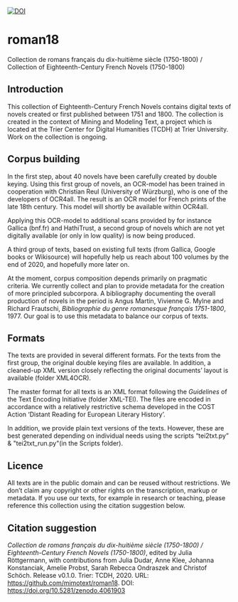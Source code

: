 [![DOI](https://zenodo.org/badge/DOI/10.5281/zenodo.4061903.svg)](https://doi.org/10.5281/zenodo.4061903)

# roman18
Collection de romans français du dix-huitième siècle (1750-1800) / Collection of Eighteenth-Century French Novels (1750-1800)

## Introduction

This collection of Eighteenth-Century French Novels contains digital texts of novels created or first published between 1751 and 1800. The collection is created in the context of Mining and Modeling Text, a project which is located at the Trier Center for Digital Humanities (TCDH) at Trier University. Work on the collection is ongoing.

## Corpus building

In the first step, about 40 novels have been carefully created by double keying. Using this first group of novels, an OCR-model has been trained in cooperation with Christian Reul (University of Würzburg), who is one of the developers of OCR4all. The result is an OCR model for French prints of the late 18th century. This model will shortly be available within OCR4all.

Applying this OCR-model to additional scans provided by for instance Gallica (bnf.fr) and HathiTrust, a second group of novels which are not yet digitally available (or only in low quality) is now being produced.

A third group of texts, based on existing full texts (from Gallica, Google books or Wikisource) will hopefully help us reach about 100 volumes by the end of 2020, and hopefully more later on.

At the moment, corpus composition depends primarily on pragmatic criteria. We currently collect and plan to provide metadata for the creation of more principled subcorpora. A bibliography documenting the overall production of novels in the period is Angus Martin, Vivienne G. Mylne and Richard Frautschi, *Bibliographie du genre romanesque français 1751-1800*, 1977. Our goal is to use this metadata to balance our corpus of texts.

## Formats

The texts are provided in several different formats. For the texts from the first group, the original double keying files are available. In addition, a cleaned-up XML version closely reflecting the original documents’ layout is available (folder XML4OCR).

The master format for all texts is an XML format following the *Guidelines* of the Text Encoding Initiative (folder XML-TEI). The files are encoded in accordance with a relatively restrictive schema developed in the COST Action ‘Distant Reading for European Literary History’.

In addition, we provide plain text versions of the texts. However, these are best generated depending on individual needs using the scripts “tei2txt.py” & "tei2txt_run.py"(in the Scripts folder). 

## Licence

All texts are in the public domain and can be reused without restrictions. We don’t claim any copyright or other rights on the transcription, markup or metadata. If you use our texts, for example in research or teaching, please reference this collection using the citation suggestion below.

## Citation suggestion

*Collection de romans français du dix-huitième siècle (1750-1800) / Eighteenth-Century French Novels (1750-1800)*, edited by Julia Röttgermann, with contributions from Julia Dudar, Anne Klee, Johanna Konstanciak, Amelie Probst, Sarah Rebecca Ondraszek and Christof Schöch. Release v0.1.0. Trier: TCDH, 2020. URL: https://github.com/mimotext/roman18. DOI: https://doi.org/10.5281/zenodo.4061903
